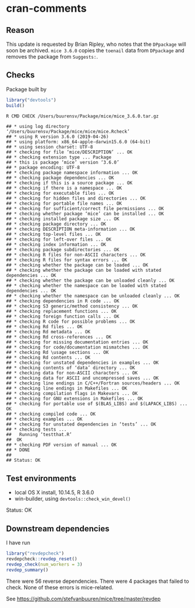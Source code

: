 cran-comments
================

## Reason

This update is requested by Brian Ripley, who notes that the `DPpackage`
will soon be archived. `mice 3.6.0` copies the `toenail` data from
`DPpackage` and removes the package from `Suggests:`.

## Checks

Package built by

``` r
library("devtools")
build()
```

``` bash
R CMD CHECK /Users/buurensv/Package/mice/mice_3.6.0.tar.gz
```

    ## * using log directory ‘/Users/buurensv/Package/mice/mice/mice.Rcheck’
    ## * using R version 3.6.0 (2019-04-26)
    ## * using platform: x86_64-apple-darwin15.6.0 (64-bit)
    ## * using session charset: UTF-8
    ## * checking for file ‘mice/DESCRIPTION’ ... OK
    ## * checking extension type ... Package
    ## * this is package ‘mice’ version ‘3.6.0’
    ## * package encoding: UTF-8
    ## * checking package namespace information ... OK
    ## * checking package dependencies ... OK
    ## * checking if this is a source package ... OK
    ## * checking if there is a namespace ... OK
    ## * checking for executable files ... OK
    ## * checking for hidden files and directories ... OK
    ## * checking for portable file names ... OK
    ## * checking for sufficient/correct file permissions ... OK
    ## * checking whether package ‘mice’ can be installed ... OK
    ## * checking installed package size ... OK
    ## * checking package directory ... OK
    ## * checking DESCRIPTION meta-information ... OK
    ## * checking top-level files ... OK
    ## * checking for left-over files ... OK
    ## * checking index information ... OK
    ## * checking package subdirectories ... OK
    ## * checking R files for non-ASCII characters ... OK
    ## * checking R files for syntax errors ... OK
    ## * checking whether the package can be loaded ... OK
    ## * checking whether the package can be loaded with stated dependencies ... OK
    ## * checking whether the package can be unloaded cleanly ... OK
    ## * checking whether the namespace can be loaded with stated dependencies ... OK
    ## * checking whether the namespace can be unloaded cleanly ... OK
    ## * checking dependencies in R code ... OK
    ## * checking S3 generic/method consistency ... OK
    ## * checking replacement functions ... OK
    ## * checking foreign function calls ... OK
    ## * checking R code for possible problems ... OK
    ## * checking Rd files ... OK
    ## * checking Rd metadata ... OK
    ## * checking Rd cross-references ... OK
    ## * checking for missing documentation entries ... OK
    ## * checking for code/documentation mismatches ... OK
    ## * checking Rd \usage sections ... OK
    ## * checking Rd contents ... OK
    ## * checking for unstated dependencies in examples ... OK
    ## * checking contents of ‘data’ directory ... OK
    ## * checking data for non-ASCII characters ... OK
    ## * checking data for ASCII and uncompressed saves ... OK
    ## * checking line endings in C/C++/Fortran sources/headers ... OK
    ## * checking line endings in Makefiles ... OK
    ## * checking compilation flags in Makevars ... OK
    ## * checking for GNU extensions in Makefiles ... OK
    ## * checking for portable use of $(BLAS_LIBS) and $(LAPACK_LIBS) ... OK
    ## * checking compiled code ... OK
    ## * checking examples ... OK
    ## * checking for unstated dependencies in ‘tests’ ... OK
    ## * checking tests ...
    ##   Running ‘testthat.R’
    ##  OK
    ## * checking PDF version of manual ... OK
    ## * DONE
    ## 
    ## Status: OK

## Test environments

  - local OS X install, 10.14.5, R 3.6.0
  - win-builder, using `devtools::check_win_devel()`

Status: OK

## Downstream dependencies

I have run

``` r
library("revdepcheck")
revdepcheck::revdep_reset()
revdep_check(num_workers = 3)
revdep_summary()
```

There were 56 reverse dependencies. There were 4 packages that failed to
check. None of these errors is mice-related.

See <https://github.com/stefvanbuuren/mice/tree/master/revdep>
